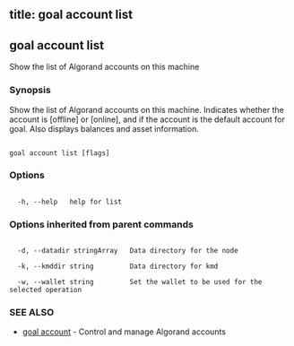 title: goal account list
---
## goal account list



Show the list of Algorand accounts on this machine



### Synopsis



Show the list of Algorand accounts on this machine. Indicates whether the account is [offline] or [online], and if the account is the default account for goal. Also displays balances and asset information.



```

goal account list [flags]

```



### Options



```

  -h, --help   help for list

```



### Options inherited from parent commands



```

  -d, --datadir stringArray   Data directory for the node

  -k, --kmddir string         Data directory for kmd

  -w, --wallet string         Set the wallet to be used for the selected operation

```



### SEE ALSO



* [goal account](../../account/account/)	 - Control and manage Algorand accounts



